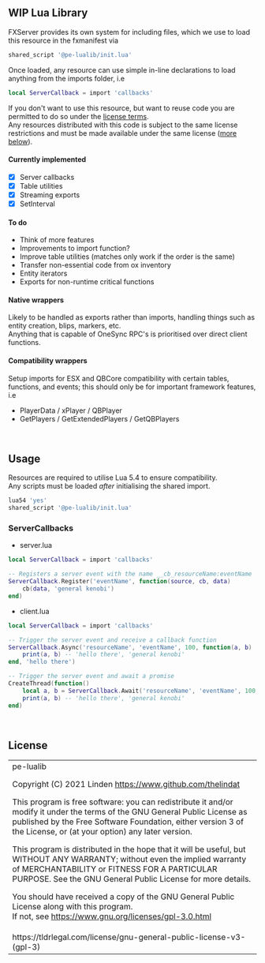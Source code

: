 ## WIP Lua Library
FXServer provides its own system for including files, which we use to load this resource in the fxmanifest via
```lua
shared_script '@pe-lualib/init.lua'
```


Once loaded, any resource can use simple in-line declarations to load anything from the imports folder, i.e
```lua
local ServerCallback = import 'callbacks'
```


If you don't want to use this resource, but want to reuse code you are permitted to do so under the [license terms](https://www.gnu.org/licenses/gpl-3.0.html).  
Any resources distributed with this code is subject to the same license restrictions and must be made available under the same license ([more below](#license)).

#### Currently implemented
- [x] Server callbacks
- [x] Table utilities
- [x] Streaming exports
- [x] SetInterval

#### To do
- Think of more features
- Improvements to import function?
- Improve table utilities (matches only work if the order is the same)
- Transfer non-essential code from ox inventory
- Entity iterators
- Exports for non-runtime critical functions

#### Native wrappers
Likely to be handled as exports rather than imports, handling things such as entity creation, blips, markers, etc.  
Anything that is capable of OneSync RPC's is prioritised over direct client functions.  

#### Compatibility wrappers
Setup imports for ESX and QBCore compatibility with certain tables, functions, and events; this should only be for important framework features, i.e
- PlayerData / xPlayer / QBPlayer
- GetPlayers / GetExtendedPlayers / GetQBPlayers

<br>

## Usage
Resources are required to utilise Lua 5.4 to ensure compatibility.  
Any scripts must be loaded _after_ initialising the shared import.
```lua
lua54 'yes'
shared_script '@pe-lualib/init.lua'
```

### ServerCallbacks
- server.lua
```lua
local ServerCallback = import 'callbacks'

-- Registers a server event with the name __cb_resourceName:eventName
ServerCallback.Register('eventName', function(source, cb, data)
    cb(data, 'general kenobi')
end)
```
- client.lua
```lua
local ServerCallback = import 'callbacks'

-- Trigger the server event and receive a callback function
ServerCallback.Async('resourceName', 'eventName', 100, function(a, b)
    print(a, b) -- 'hello there', 'general kenobi'
end, 'hello there')

-- Trigger the server event and await a promise
CreateThread(function()
    local a, b = ServerCallback.Await('resourceName', 'eventName', 100, 'hello there')
    print(a, b) -- 'hello there', 'general kenobi'
end)
```


<br><h2>License</h2>
<table><tr><td>
pe-lualib  

Copyright (C) 2021	Linden <https://www.github.com/thelindat>


This program is free software: you can redistribute it and/or modify it under the terms of the GNU General Public License as published by the Free Software Foundation, either version 3 of the License, or (at your option) any later version.


This program is distributed in the hope that it will be useful, but WITHOUT ANY WARRANTY; without even the implied warranty of MERCHANTABILITY or FITNESS FOR A PARTICULAR PURPOSE.  See the GNU General Public License for more details.


You should have received a copy of the GNU General Public License along with this program.  
If not, see <https://www.gnu.org/licenses/gpl-3.0.html>
</td></tr>
<tr><td>
<font align='center'>https://tldrlegal.com/license/gnu-general-public-license-v3-(gpl-3)</font>
</td></td></table>